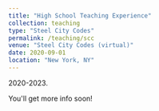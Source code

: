 ```yaml
---
title: "High School Teaching Experience"
collection: teaching
type: "Steel City Codes"
permalink: /teaching/scc
venue: "Steel City Codes (virtual)"
date: 2020-09-01
location: "New York, NY"
---
```


2020-2023.

You'll get more info soon!
